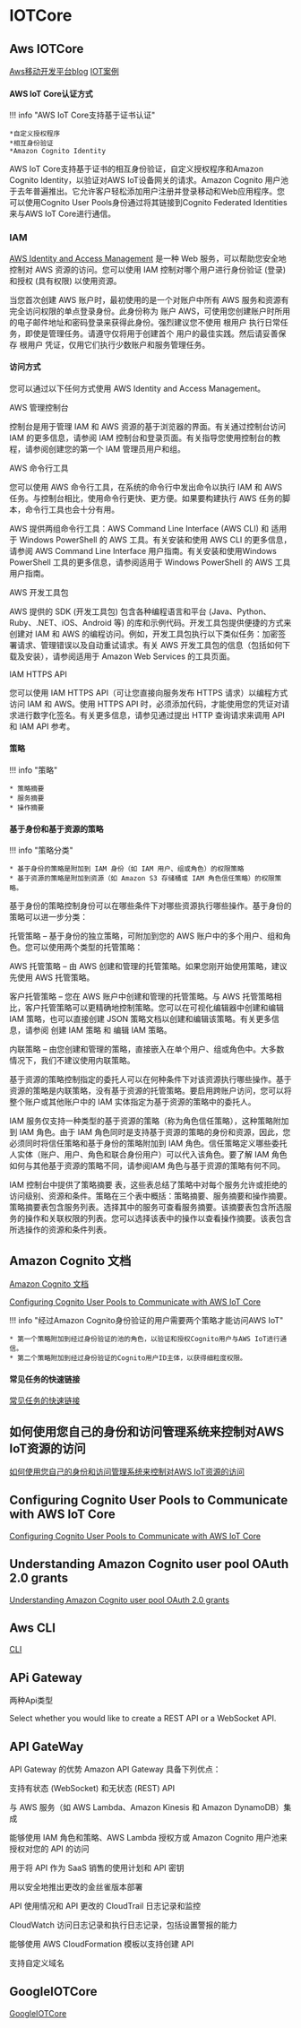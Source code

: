 # IOTCore

## Aws IOTCore

[Aws移动开发平台blog](https://aws.amazon.com/cn/blogs/mobile/)
[IOT案例](https://aws.amazon.com/cn/solutions/case-studies/iot/)

#### AWS IoT Core认证方式

!!! info "AWS IoT Core支持基于证书认证"

    *自定义授权程序
    *相互身份验证
    *Amazon Cognito Identity

AWS IoT Core支持基于证书的相互身份验证，自定义授权程序和Amazon Cognito Identity，以验证对AWS IoT设备网关的请求。Amazon Cognito 用户池于去年普遍推出。它允许客户轻松添加用户注册并登录移动和Web应用程序。您可以使用Cognito User Pools身份通过将其链接到Cognito Federated Identities来与AWS IoT Core进行通信。



### IAM

[AWS Identity and Access Management](https://docs.aws.amazon.com/zh_cn/IAM/latest/UserGuide/introduction.html) 是一种 Web 服务，可以帮助您安全地控制对 AWS 资源的访问。您可以使用 IAM 控制对哪个用户进行身份验证 (登录) 和授权 (具有权限) 以使用资源。

当您首次创建 AWS 账户时，最初使用的是一个对账户中所有 AWS 服务和资源有完全访问权限的单点登录身份。此身份称为 账户 AWS，可使用您创建账户时所用的电子邮件地址和密码登录来获得此身份。强烈建议您不使用 根用户 执行日常任务，即使是管理任务。请遵守仅将用于创建首个 用户的最佳实践。然后请妥善保存 根用户 凭证，仅用它们执行少数账户和服务管理任务。

#### 访问方式

您可以通过以下任何方式使用 AWS Identity and Access Management。

AWS 管理控制台

控制台是用于管理 IAM 和 AWS 资源的基于浏览器的界面。有关通过控制台访问 IAM 的更多信息，请参阅 IAM 控制台和登录页面。有关指导您使用控制台的教程，请参阅创建您的第一个 IAM 管理员用户和组。

AWS 命令行工具

您可以使用 AWS 命令行工具，在系统的命令行中发出命令以执行 IAM 和 AWS 任务。与控制台相比，使用命令行更快、更方便。如果要构建执行 AWS 任务的脚本，命令行工具也会十分有用。

AWS 提供两组命令行工具：AWS Command Line Interface (AWS CLI) 和 适用于 Windows PowerShell 的 AWS 工具。有关安装和使用 AWS CLI 的更多信息，请参阅 AWS Command Line Interface 用户指南。有关安装和使用Windows PowerShell 工具的更多信息，请参阅适用于 Windows PowerShell 的 AWS 工具 用户指南。

AWS 开发工具包

AWS 提供的 SDK (开发工具包) 包含各种编程语言和平台 (Java、Python、Ruby、.NET、iOS、Android 等) 的库和示例代码。开发工具包提供便捷的方式来创建对 IAM 和 AWS 的编程访问。例如，开发工具包执行以下类似任务：加密签署请求、管理错误以及自动重试请求。有关 AWS 开发工具包的信息（包括如何下载及安装），请参阅适用于 Amazon Web Services 的工具页面。

IAM HTTPS API

您可以使用 IAM HTTPS API（可让您直接向服务发布 HTTPS 请求）以编程方式访问 IAM 和 AWS。使用 HTTPS API 时，必须添加代码，才能使用您的凭证对请求进行数字化签名。有关更多信息，请参见通过提出 HTTP 查询请求来调用 API和 IAM API 参考。

#### 策略

!!! info "策略"

    * 策略摘要
    * 服务摘要
    * 操作摘要

#### 基于身份和基于资源的策略

!!! info "策略分类"

    * 基于身份的策略是附加到 IAM 身份（如 IAM 用户、组或角色）的权限策略
    * 基于资源的策略是附加到资源（如 Amazon S3 存储桶或 IAM 角色信任策略）的权限策略。


基于身份的策略控制身份可以在哪些条件下对哪些资源执行哪些操作。基于身份的策略可以进一步分类：

托管策略 – 基于身份的独立策略，可附加到您的 AWS 账户中的多个用户、组和角色。您可以使用两个类型的托管策略：

AWS 托管策略 – 由 AWS 创建和管理的托管策略。如果您刚开始使用策略，建议先使用 AWS 托管策略。

客户托管策略 – 您在 AWS 账户中创建和管理的托管策略。与 AWS 托管策略相比，客户托管策略可以更精确地控制策略。您可以在可视化编辑器中创建和编辑 IAM 策略，也可以直接创建 JSON 策略文档以创建和编辑该策略。有关更多信息，请参阅 创建 IAM 策略 和 编辑 IAM 策略。

内联策略 – 由您创建和管理的策略，直接嵌入在单个用户、组或角色中。大多数情况下，我们不建议使用内联策略。

基于资源的策略控制指定的委托人可以在何种条件下对该资源执行哪些操作。基于资源的策略是内联策略，没有基于资源的托管策略。要启用跨账户访问，您可以将整个账户或其他账户中的 IAM 实体指定为基于资源的策略中的委托人。

IAM 服务仅支持一种类型的基于资源的策略（称为角色信任策略），这种策略附加到 IAM 角色。由于 IAM 角色同时是支持基于资源的策略的身份和资源，因此，您必须同时将信任策略和基于身份的策略附加到 IAM 角色。信任策略定义哪些委托人实体（账户、用户、角色和联合身份用户）可以代入该角色。要了解 IAM 角色如何与其他基于资源的策略不同，请参阅IAM 角色与基于资源的策略有何不同。


IAM 控制台中提供了策略摘要 表，这些表总结了策略中对每个服务允许或拒绝的访问级别、资源和条件。策略在三个表中概括：策略摘要、服务摘要和操作摘要。策略摘要表包含服务列表。选择其中的服务可查看服务摘要。该摘要表包含所选服务的操作和关联权限的列表。您可以选择该表中的操作以查看操作摘要。该表包含所选操作的资源和条件列表。


## Amazon Cognito 文档

[Amazon Cognito 文档](https://docs.aws.amazon.com/zh_cn/cognito/)

[Configuring Cognito User Pools to Communicate with AWS IoT Core](https://aws.amazon.com/cn/blogs/iot/configuring-cognito-user-pools-to-communicate-with-aws-iot-core/)

!!! info "经过Amazon Cognito身份验证的用户需要两个策略才能访问AWS IoT"

    * 第一个策略附加到经过身份验证的池的角色，以验证和授权Cognito用户与AWS IoT进行通信。
    * 第二个策略附加到经过身份验证的Cognito用户ID主体，以获得细粒度权限。

#### 常见任务的快速链接

[常见任务的快速链接](https://docs.aws.amazon.com/zh_cn/IAM/latest/UserGuide/introduction_quick-links-common-tasks.html)

## 如何使用您自己的身份和访问管理系统来控制对AWS IoT资源的访问
[如何使用您自己的身份和访问管理系统来控制对AWS IoT资源的访问](https://aws.amazon.com/cn/blogs/security/how-to-use-your-own-identity-and-access-management-systems-to-control-access-to-aws-iot-resources/)

## Configuring Cognito User Pools to Communicate with AWS IoT Core
[Configuring Cognito User Pools to Communicate with AWS IoT Core](https://aws.amazon.com/cn/blogs/iot/configuring-cognito-user-pools-to-communicate-with-aws-iot-core/?nc1=b_rp)

## Understanding Amazon Cognito user pool OAuth 2.0 grants
[Understanding Amazon Cognito user pool OAuth 2.0 grants](https://aws.amazon.com/cn/blogs/mobile/understanding-amazon-cognito-user-pool-oauth-2-0-grants/?nc1=b_rp)


## Aws CLI

[CLI](https://docs.aws.amazon.com/zh_cn/cli/latest/userguide/cli-chap-welcome.html)


## APi Gateway

两种Api类型

Select whether you would like to create a REST API or a WebSocket API.

## API GateWay

API Gateway 的优势
Amazon API Gateway 具备下列优点：

支持有状态 (WebSocket) 和无状态 (REST) API

与 AWS 服务（如 AWS Lambda、Amazon Kinesis 和 Amazon DynamoDB）集成

能够使用 IAM 角色和策略、AWS Lambda 授权方或 Amazon Cognito 用户池来授权对您的 API 的访问

用于将 API 作为 SaaS 销售的使用计划和 API 密钥

用以安全地推出更改的金丝雀版本部署

API 使用情况和 API 更改的 CloudTrail 日志记录和监控

CloudWatch 访问日志记录和执行日志记录，包括设置警报的能力

能够使用 AWS CloudFormation 模板以支持创建 API

支持自定义域名



## GoogleIOTCore
[GoogleIOTCore](https://cloud.google.com/iot-core/)
